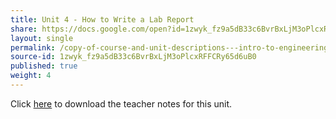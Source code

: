 ```yaml
---
title: Unit 4 - How to Write a Lab Report
share: https://docs.google.com/open?id=1zwyk_fz9a5dB33c6BvrBxLjM3oPlcxRFFCRy65d6uB0
layout: single
permalink: /copy-of-course-and-unit-descriptions---intro-to-engineering-de-only-copy/
source-id: 1zwyk_fz9a5dB33c6BvrBxLjM3oPlcxRFFCRy65d6uB0
published: true
weight: 4
---
```


Click <a href="https://docs.google.com/document/d/1bXzpOHbNBZwU_OeHKMd91P1SttZIghAwmBrUOUOw9g0/edit?usp=sharing" target="_blank">here</a> to download the teacher notes for this unit.